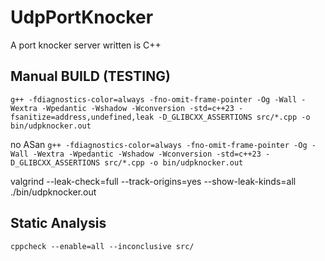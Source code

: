 # UdpPortKnocker
A port knocker server written is C++

## Manual BUILD (TESTING)

`g++ -fdiagnostics-color=always -fno-omit-frame-pointer -Og -Wall -Wextra -Wpedantic -Wshadow -Wconversion -std=c++23 -fsanitize=address,undefined,leak -D_GLIBCXX_ASSERTIONS src/*.cpp -o bin/udpknocker.out`

no ASan
`g++ -fdiagnostics-color=always -fno-omit-frame-pointer -Og -Wall -Wextra -Wpedantic -Wshadow -Wconversion -std=c++23 -D_GLIBCXX_ASSERTIONS src/*.cpp -o bin/udpknocker.out`

valgrind --leak-check=full --track-origins=yes --show-leak-kinds=all ./bin/udpknocker.out

## Static Analysis

`cppcheck --enable=all --inconclusive src/`

